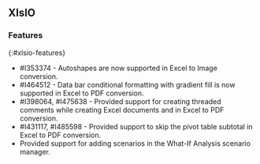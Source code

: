 ## XlsIO

### Features
{:#xlsio-features}

* \#I353374 - Autoshapes are now supported in Excel to Image conversion.
* \#I464512 - Data bar conditional formatting with gradient fill is now supported in Excel to PDF conversion. 
* \#I398064, \#I475638 - Provided support for creating threaded comments while creating Excel documents and in Excel to PDF conversion.
* \#I431117, \#I485598 - Provided support to skip the pivot table subtotal in Excel to PDF conversion.
* Provided support for adding scenarios in the What-If Analysis scenario manager.